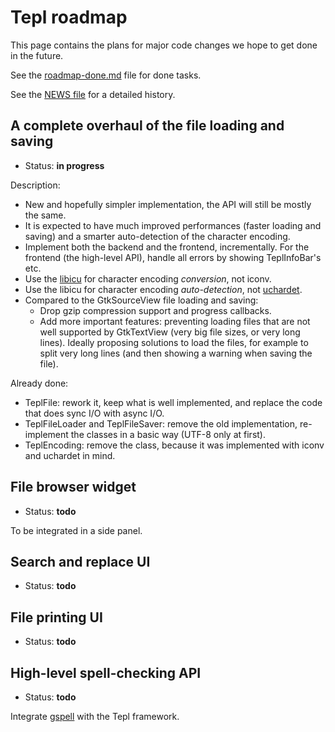 Tepl roadmap
============

This page contains the plans for major code changes we hope to get done in the
future.

See the [roadmap-done.md](roadmap-done.md) file for done tasks.

See the [NEWS file](../NEWS) for a detailed history.

A complete overhaul of the file loading and saving
--------------------------------------------------

- Status: **in progress**

Description:
- New and hopefully simpler implementation, the API will still be mostly the
  same.
- It is expected to have much improved performances (faster loading and
  saving) and a smarter auto-detection of the character encoding.
- Implement both the backend and the frontend, incrementally. For the frontend
  (the high-level API), handle all errors by showing TeplInfoBar's etc.
- Use the [libicu](http://site.icu-project.org/) for character encoding
  _conversion_, not iconv.
- Use the libicu for character encoding _auto-detection_, not
  [uchardet](https://www.freedesktop.org/wiki/Software/uchardet/).
- Compared to the GtkSourceView file loading and saving:
	- Drop gzip compression support and progress callbacks.
	- Add more important features: preventing loading files that are not
	  well supported by GtkTextView (very big file sizes, or very long
	  lines). Ideally proposing solutions to load the files, for example to
	  split very long lines (and then showing a warning when saving the
	  file).

Already done:
- TeplFile: rework it, keep what is well implemented, and replace the code that
  does sync I/O with async I/O.
- TeplFileLoader and TeplFileSaver: remove the old implementation, re-implement
  the classes in a basic way (UTF-8 only at first).
- TeplEncoding: remove the class, because it was implemented with iconv and
  uchardet in mind.

File browser widget
-------------------

- Status: **todo**

To be integrated in a side panel.

Search and replace UI
---------------------

- Status: **todo**

File printing UI
----------------

- Status: **todo**

High-level spell-checking API
-----------------------------

- Status: **todo**

Integrate [gspell](https://gitlab.gnome.org/GNOME/gspell/) with the Tepl
framework.
